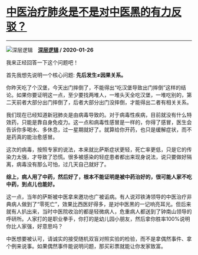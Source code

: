 # [中医治疗肺炎是不是对中医黑的有力反驳？](https://www.zhihu.com/answer/986223028)

-----------------------------------------------------------------

![深层逻辑](https://pic4.zhimg.com/v2-7c19f02f9d15db5a3d6f31af597df9fe.jpg?source=1940ef5c "深层逻辑")&emsp;**[深层逻辑](https://www.zhihu.com/people/an-shi-qiu-81) / 2020-01-26**

我来正经回答一下这个问题吧！

首先我想先说明一个核心问题: **先后发生≠因果关系。** 

你昨天吃了个汉堡，今天出门摔倒了，不能得出“吃汉堡导致出门摔倒”这样的结论。如果你要证明这一点，至少要找两堆人，一堆头天全吃汉堡，一堆吃别的，第二天前者大部分出门摔倒了，后者大部分出门没摔倒，才能得出二者有相关关系。

我们现在已经知道新冠肺炎是由病毒导致的。对于病毒性疾病，目前就没有什么特效药，只能是靠自身免疫力。这一点和病毒性感冒是一样的，你得了感冒，医生会告诉你多喝水、多休息，过一星期就好了。就算给你开药，也只是缓解症状，而不是药真的能治愈感冒。

这次的病毒，按照专家的说法，本来就比萨斯症状更轻，死亡率更低，只是它的传染力太强，才导致了恐慌。很多被感染的轻症患者都出来现身说法，说只要做好隔离，病毒没有那么可怕，过几天自己就好了。

 **综上，病人用了中药，然后好了，根本不能证明是被中药治好的，很可能人家不吃中药，到点儿也能好。** 

这一点，当年的萨斯被中医拿来邀功也广被诟病。有人说邓铁涛领导的中医治疗非典病人做到了“零死亡”，效果比西医好得多，是对中医黑的一记响亮耳光。但后来就有人扒出来，当时中医院收治的都是轻微病人，危重病人都送到了钟南山领导的呼研所。人家打的是职业拳手，你打的是幼儿园小朋友，然后拿你胜率100%说明你比人家强，好意思吗？

中医想要被认可，请诚实的接受随机双盲对照实验的检验，而不是拿偶然事件、拿个例来说事。如果偶然事件能说明问题，那买彩票就能让你发家致富。

